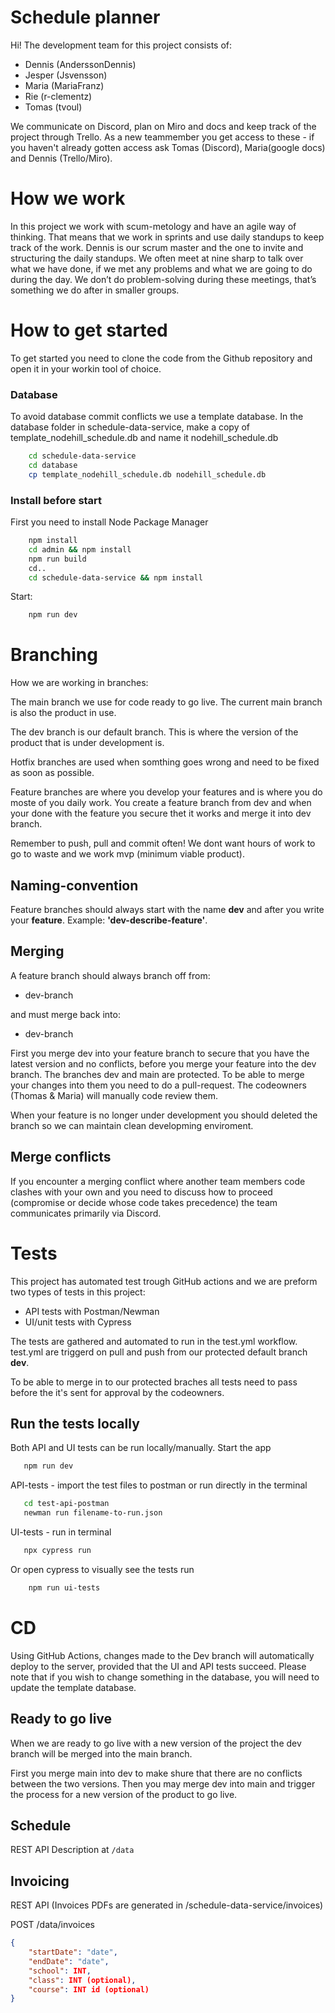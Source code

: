 # Schedule planner
Hi! The development team for this project consists of:
- Dennis (AnderssonDennis)
- Jesper (Jsvensson)
- Maria (MariaFranz)
- Rie (r-clementz)
- Tomas (tvoul)


We communicate on Discord, plan on Miro and docs and keep track of the project through Trello. As a new teammember you get access to these - if you haven't already gotten access ask Tomas (Discord), Maria(google docs) and Dennis (Trello/Miro).
# How we work
In this project we work with scum-metology and have an agile way of thinking. That means that we work in sprints and use daily standups to keep track of the work. Dennis is our scrum master and the one to invite and structuring the daily standups. We often meet at nine sharp to talk over what we have done, if we met any problems and what we are going to do during the day. We don’t do problem-solving during these meetings, that’s something we do after in smaller groups. 

# How to get started
To get started you need to clone the code from the Github repository and open it in your workin tool of choice. 

### Database
To avoid database commit conflicts we use a template database.
In the database folder in schedule-data-service, make a copy of template_nodehill_schedule.db and name it nodehill_schedule.db
```bash
    cd schedule-data-service
    cd database
    cp template_nodehill_schedule.db nodehill_schedule.db
```

### Install before start
First you need to install Node Package Manager
```bash
    npm install
    cd admin && npm install
    npm run build
    cd.. 
    cd schedule-data-service && npm install
```
Start:
```bash
    npm run dev
```

# Branching
How we are working in branches:

The main branch we use for code ready to go live. The current main branch is also the product in use.

The dev branch is our default branch. This is where the version of the product that is under development is.

Hotfix branches are used when somthing goes wrong and need to be fixed as soon as possible. 

Feature branches are where you develop your features and is where you do moste of you daily work. You create a feature branch from dev and when your done with the feature you secure thet it works and merge it into dev branch. 

Remember to push, pull and commit often! We dont want hours of work to go to waste and we work mvp (minimum viable product).

## Naming-convention 
Feature branches should always start with the name **dev** and after you write your **feature**. Example: **'dev-describe-feature'**. 

## Merging
A feature branch should always branch off from:

- dev-branch

and must merge back into:

- dev-branch

First you merge dev into your feature branch to secure that you have the latest version and no conflicts, before you merge your feature into the dev branch. The branches dev and main are protected. To be able to merge your changes into them you need to do a pull-request. The codeowners (Thomas & Maria) will manually code review them. 

When your feature is no longer under development you should deleted the branch so we can maintain clean developming enviroment.
## Merge conflicts
If you encounter a merging conflict where another team members code clashes with your own and you need to discuss how to proceed (compromise or decide whose code takes precedence) the team communicates primarily via Discord.

# Tests
This project has automated test trough GitHub actions and we are preform two types of tests in this project: 
 - API tests with Postman/Newman
 - UI/unit tests with Cypress 

 The tests are gathered and automated to run in the test.yml workflow. test.yml are triggerd on pull and push from our protected default branch **dev**.

 To be able to merge in to our protected braches all tests need to pass before the it's sent for approval by the codeowners.
 
 ## Run the tests locally
 Both API and UI tests can be run locally/manually.
 Start the app
 ```bash
    npm run dev
```
 API-tests - import the test files to postman or run directly in the terminal
 ```bash
    cd test-api-postman
    newman run filename-to-run.json
 ```
 UI-tests - run in terminal
 ```bash
    npx cypress run
 ```
 Or open cypress to visually see the tests run
```bash
    npm run ui-tests
```


# CD
Using GitHub Actions, changes made to the Dev branch will automatically deploy to the server, provided that the UI and API tests succeed.
Please note that if you wish to change something in the database, you will need to update the template database.

## Ready to go live

When we are ready to go live with a new version of the project the dev branch will be merged into the main branch.

First you merge main into dev to make shure that there are no conflicts between the two versions. Then you may merge dev into main and trigger the process for a new version of the product to go live.

## Schedule
REST API Description at `/data`


## Invoicing
REST API (Invoices PDFs are generated in /schedule-data-service/invoices)

POST /data/invoices

```json
{
    "startDate": "date",
    "endDate": "date",
    "school": INT,
    "class": INT (optional),
    "course": INT id (optional)
}
```

